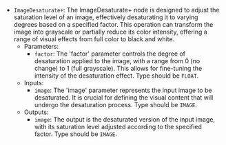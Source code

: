 - `ImageDesaturate+`: The ImageDesaturate+ node is designed to adjust the saturation level of an image, effectively desaturating it to varying degrees based on a specified factor. This operation can transform the image into grayscale or partially reduce its color intensity, offering a range of visual effects from full color to black and white.
    - Parameters:
        - `factor`: The 'factor' parameter controls the degree of desaturation applied to the image, with a range from 0 (no change) to 1 (full grayscale). This allows for fine-tuning the intensity of the desaturation effect. Type should be `FLOAT`.
    - Inputs:
        - `image`: The 'image' parameter represents the input image to be desaturated. It is crucial for defining the visual content that will undergo the desaturation process. Type should be `IMAGE`.
    - Outputs:
        - `image`: The output is the desaturated version of the input image, with its saturation level adjusted according to the specified factor. Type should be `IMAGE`.
